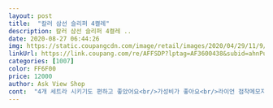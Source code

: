 ```yaml
---
layout: post 
title:  "칼러 삼선 슬리퍼 4켤레" 
description: 칼러 삼선 슬리퍼 4켤레 ..
date: 2020-08-27 06:44:26 
img: https://static.coupangcdn.com/image/retail/images/2020/04/29/11/9/43837c67-173d-4460-87e6-d6ef1fd717d9.jpg 
linkUrl: https://link.coupang.com/re/AFFSDP?lptag=AF3600438&subid=ahnPublicAsk&pageKey=1522747401&itemId=2612912315&vendorItemId=70604000757&traceid=V0-113-43fcd7cd7514d5db 
categories: [1007] 
color: FF6F00 
price: 12000 
author: Ask View Shop 
cont:  "4개 세트라 시키기도 편하고 좋았어요<br/>가성비가 좋아요<br/>라이언 점착메모지를 잘라서 붙여버렸네용<br/>살짝 무거운감이 있는데 푹신해서 좋고요!<br/>삼선다스 최고입니다<br/>색이 같아 누구껀지 구분이 안되어서<br/>" 
---
```

